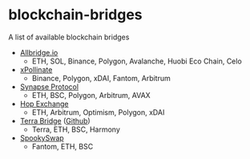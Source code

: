 # blockchain-bridges

A list of available blockchain bridges

- [Allbridge.io](https://allbridge.io/)
  - ETH, SOL, Binance, Polygon, Avalanche, Huobi Eco Chain, Celo
- [xPollinate](https://www.xpollinate.io/)
  - Binance, Polygon, xDAI, Fantom, Arbitrum
- [Synapse Protocol](https://synapseprotocol.com/)
  - ETH, BSC, Polygon, Arbitrum, AVAX
- [Hop Exchange](https://hop.exchange/)
  - ETH, Arbitrum, Optimism, Polygon, xDAI
- [Terra Bridge](https://bridge.terra.money/) ([Github](https://github.com/terra-money/bridge-web-app))
  - Terra, ETH, BSC, Harmony
- [SpookySwap](https://spookyswap.finance/bridge)
  - Fantom, ETH, BSC
      
